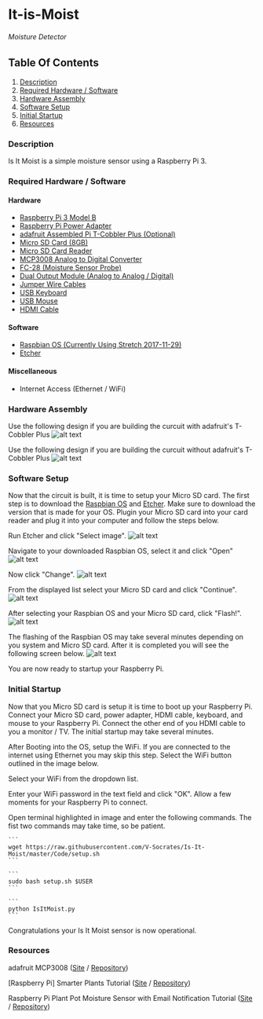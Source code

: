 # It-is-Moist
###### Moisture Detector

## Table Of Contents
1. [Description](#description)
2. [Required Hardware / Software](#required-hardware-/-software)
3. [Hardware Assembly](#hardware-assembly)
4. [Software Setup](#software-setup)
5. [Initial Startup](#initial-startup)
6. [Resources](#resources)


### Description
Is It Moist is a simple moisture sensor using a Raspberry Pi 3.

### Required Hardware / Software
#### Hardware
* [Raspberry Pi 3 Model B](https://raw.githubusercontent.com/V-Socrates/It-is-Moist/master/Documentation/IMAGES-VIDEOS/Build%20Related/Raspberry%20Pi%203%20Model%20B.jpg)
* [Raspberry Pi Power Adapter](https://raw.githubusercontent.com/V-Socrates/It-is-Moist/master/Documentation/IMAGES-VIDEOS/Build%20Related/Raspberry%20Pi%20Power%20Supply.jpg)
* [adafruit Assembled Pi T-Cobbler Plus (Optional)](https://raw.githubusercontent.com/V-Socrates/It-is-Moist/master/Documentation/IMAGES-VIDEOS/Build%20Related/Adafruit%20T-Cobbler%20Plus.jpg)
* [Micro SD Card (8GB)](https://raw.githubusercontent.com/V-Socrates/It-is-Moist/master/Documentation/IMAGES-VIDEOS/Build%20Related/Micro%20SD%20Card.jpg)
* [Micro SD Card Reader](https://raw.githubusercontent.com/V-Socrates/It-is-Moist/master/Documentation/IMAGES-VIDEOS/Build%20Related/Micro%20SD%20Card%20Reader.jpg)
* [MCP3008 Analog to Digital Converter](https://raw.githubusercontent.com/V-Socrates/It-is-Moist/master/Documentation/IMAGES-VIDEOS/Build%20Related/MCP3008.jpg)
* [FC-28 (Moisture Sensor Probe)](https://raw.githubusercontent.com/V-Socrates/It-is-Moist/master/Documentation/IMAGES-VIDEOS/Build%20Related/Moisture%20Sensor%20Probe.jpg)
* [Dual Output Module (Analog to Analog / Digital)](https://raw.githubusercontent.com/V-Socrates/It-is-Moist/master/Documentation/IMAGES-VIDEOS/Build%20Related/Dual%20Output%20Module.jpg)
* [Jumper Wire Cables](https://raw.githubusercontent.com/V-Socrates/It-is-Moist/master/Documentation/IMAGES-VIDEOS/Build%20Related/Jumper%20Wire.jpg)
* [USB Keyboard](https://raw.githubusercontent.com/V-Socrates/It-is-Moist/master/Documentation/IMAGES-VIDEOS/Build%20Related/USB%20Keyboard.png)
* [USB Mouse](https://raw.githubusercontent.com/V-Socrates/It-is-Moist/master/Documentation/IMAGES-VIDEOS/Build%20Related/USB%20Mouse.jpeg)
* [HDMI Cable](https://raw.githubusercontent.com/V-Socrates/It-is-Moist/master/Documentation/IMAGES-VIDEOS/Build%20Related/HDMI%20Cable.jpg)
#### Software
* [Raspbian OS (Currently Using Stretch 2017-11-29)](https://drive.google.com/file/d/1Ecotum-11qHcblA57sbwOcbmJJJ9XkQF/view?usp=sharing)
* [Etcher](https://etcher.io/)
#### Miscellaneous
* Internet Access (Ethernet / WiFi)
### Hardware Assembly
Use the following design if you are building the curcuit with adafruit's T-Cobbler Plus
![alt text](https://raw.githubusercontent.com/V-Socrates/It-is-Moist/master/Documentation/IMAGES-VIDEOS/Build%20Related/Is%20It%20Moist%20(T-Cobbler).png)

Use the following design if you are building the curcuit without adafruit's T-Cobbler Plus
![alt text](https://raw.githubusercontent.com/V-Socrates/It-is-Moist/master/Documentation/IMAGES-VIDEOS/Build%20Related/Is%20It%20Moist.jpg)
### Software Setup
Now that the circuit is built, it is time to setup your Micro SD card. The first step is to download the [Raspbian OS](https://drive.google.com/file/d/1Ecotum-11qHcblA57sbwOcbmJJJ9XkQF/view?usp=sharing) and [Etcher](https://etcher.io/). Make sure to download the version that is made for your OS. Plugin your Micro SD card into your card reader and plug it into your computer and follow the steps below.

Run Etcher and click "Select image".
![alt text](https://raw.githubusercontent.com/V-Socrates/It-is-Moist/master/Documentation/IMAGES-VIDEOS/Build%20Related/Etcher1.PNG)

Navigate to your downloaded Raspbian OS, select it and click "Open"
![alt text](https://raw.githubusercontent.com/V-Socrates/It-is-Moist/master/Documentation/IMAGES-VIDEOS/Build%20Related/Etcher3.PNG)

Now click "Change".
![alt text](https://raw.githubusercontent.com/V-Socrates/It-is-Moist/master/Documentation/IMAGES-VIDEOS/Build%20Related/Etcher1.PNG)

From the displayed list select your Micro SD card and click "Continue".
![alt text](https://raw.githubusercontent.com/V-Socrates/It-is-Moist/master/Documentation/IMAGES-VIDEOS/Build%20Related/Etcher2.PNG)

After selecting your Raspbian OS and your Micro SD card, click "Flash!".
![alt text](https://raw.githubusercontent.com/V-Socrates/It-is-Moist/master/Documentation/IMAGES-VIDEOS/Build%20Related/Etcher1.PNG)

The flashing of the Raspbian OS may take several minutes depending on you system and Micro SD card. After it is completed you will see the following screen below.
![alt text](https://raw.githubusercontent.com/V-Socrates/It-is-Moist/master/Documentation/IMAGES-VIDEOS/Build%20Related/Etcher4.PNG)

You are now ready to startup your Raspberry Pi.

### Initial Startup
Now that you Micro SD card is setup it is time to boot up your Raspberry Pi. Connect your Micro SD card, power adapter, HDMI cable, keyboard, and mouse to your Raspberry Pi. Connect the other end of you HDMI cable to you a monitor / TV. The initial startup may take several minutes.

After Booting into the OS, setup the WiFi. If you are connected to the internet using Ethernet you may skip this step. Select the WiFi button outlined in the image below.

Select your WiFi from the dropdown list.

Enter your WiFi password in the text field and click "OK". Allow a few moments for your Raspberry Pi to connect.

Open terminal highlighted in image and enter the following commands. The fist two commands may take time, so be patient.

    ```
    wget https://raw.githubusercontent.com/V-Socrates/Is-It-Moist/master/Code/setup.sh
    ```
    
    ```
    sudo bash setup.sh $USER
    ```
    
    ```
    python IsItMoist.py
    ```

Congratulations your Is It Moist sensor is now operational.


### Resources
adafruit MCP3008 ([Site](https://learn.adafruit.com/raspberry-pi-analog-to-digital-converters/mcp3008) / [Repository](https://github.com/adafruit/Adafruit_Python_MCP3008))

[Raspberry Pi] Smarter Plants Tutorial ([Site](http://schiener.me/2015/raspberry-pi-smart-plant/) / [Repository](https://github.com/domschiener/smart-plant-raspberry))

Raspberry Pi Plant Pot Moisture Sensor with Email Notification Tutorial ([Site](https://www.modmypi.com/blog/raspberry-pi-plant-pot-moisture-sensor-with-email-notification-tutorial) / [Repository](https://github.com/modmypi/Moisture-Sensor))

